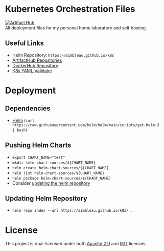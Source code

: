 # Kubernetes Orchestration Files
[![Artifact Hub](https://img.shields.io/endpoint?url=https://artifacthub.io/badge/repository/website)](https://artifacthub.io/packages/helm/website/website) \
All deployment files for my personal home laboratory and self hosting.

## Useful Links
- Helm Repository: `https://simbleau.github.io/k8s`
- [ArtifactHub Repositories](https://artifacthub.io/packages/search?user=simbleau)
- [DockerHub Repository](https://hub.docker.com/u/simbleau)
- [K8s YAML Validator](https://validkube.com/)

# Deployment

## Dependencies
- [Helm](https://helm.sh/) (`curl https://raw.githubusercontent.com/helm/helm/main/scripts/get-helm-3 | bash`)

## Pushing Helm Charts
- `export CHART_NAME="test"`
- `mkdir helm-chart-sources/${CHART_NAME}`
- `helm create helm-chart-sources/${CHART_NAME}`
- `helm lint helm-chart-sources/${CHART_NAME}`
- `helm package helm-chart-sources/${CHART_NAME}`
-  Consider [updating the helm repository](#updating-helm-repository)

## Updating Helm Repository
- `helm repo index --url https://simbleau.github.io/k8s/ .`

# License
This project is dual-licensed under both [Apache 2.0](LICENSE-APACHE) and [MIT](LICENSE-MIT) licenses.
